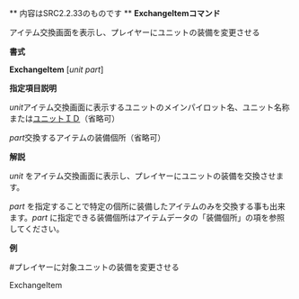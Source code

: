 ** 内容はSRC2.2.33のものです **
**ExchangeItemコマンド**

アイテム交換画面を表示し、プレイヤーにユニットの装備を変更させる

**書式**

**ExchangeItem** [*unit part*]

**指定項目説明**

*unit*アイテム交換画面に表示するユニットのメインパイロット名、ユニット名称または[ユニットＩＤ](ユニットＩＤ.md)（省略可）

*part*交換するアイテムの装備個所（省略可）

**解説**

*unit* をアイテム交換画面に表示し、プレイヤーにユニットの装備を交換させます。

*part* を指定することで特定の個所に装備したアイテムのみを交換する事も出来ます。*part* に指定できる装備個所はアイテムデータの「装備個所」の項を参照してください。

**例**

#プレイヤーに対象ユニットの装備を変更させる

ExchangeItem
